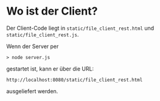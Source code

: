Wo ist der Client?
==================

Der Client-Code liegt in `static/file_client_rest.html` 
und `static/file_client_rest.js`.

Wenn der Server per 

`> node server.js`

gestartet ist, kann er über die URL:

`http://localhost:8080/static/file_client_rest.html`

ausgeliefert werden.

